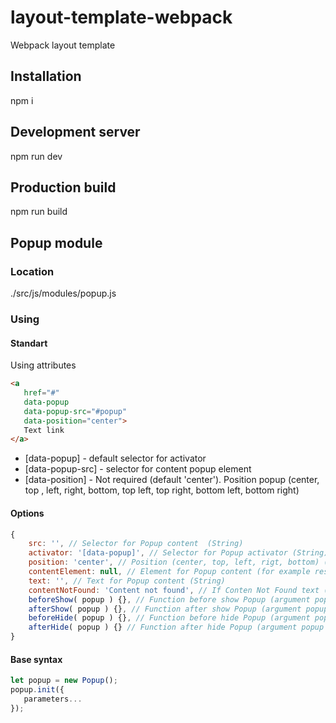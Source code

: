 # layout-template-webpack
Webpack layout template

## Installation
npm i

## Development server
npm run dev

## Production build
npm run build

## Popup module
### Location
./src/js/modules/popup.js
### Using
#### Standart
Using attributes
```html
<a
   href="#"
   data-popup
   data-popup-src="#popup"
   data-position="center">
   Text link
</a>
```
- [data-popup] - default selector for activator
- [data-popup-src] - selector for content popup element
- [data-position] - Not required (default 'center'). Position popup (center, top , left, right, bottom, top left, top right, bottom left, bottom right)
#### Options
```JavaScript
{
    src: '', // Selector for Popup content  (String)
    activator: '[data-popup]', // Selector for Popup activator (String)
    position: 'center', // Position (center, top, left, rigt, bottom) (String)
    contentElement: null, // Element for Popup content (for example result Ajax request) (Node)
    text: '', // Text for Popup content (String)
    contentNotFound: 'Content not found', // If Conten Not Found text (String)
    beforeShow( popup ) {}, // Function before show Popup (argument popup - node popup element)
    afterShow( popup ) {}, // Function after show Popup (argument popup - node popup element)
    beforeHide( popup ) {}, // Function before hide Popup (argument popup - node popup element)
    afterHide( popup ) {} // Function after hide Popup (argument popup - node popup element)
}
```
#### Base syntax
```JavaScript
let popup = new Popup();
popup.init({
   parameters...
});
```
